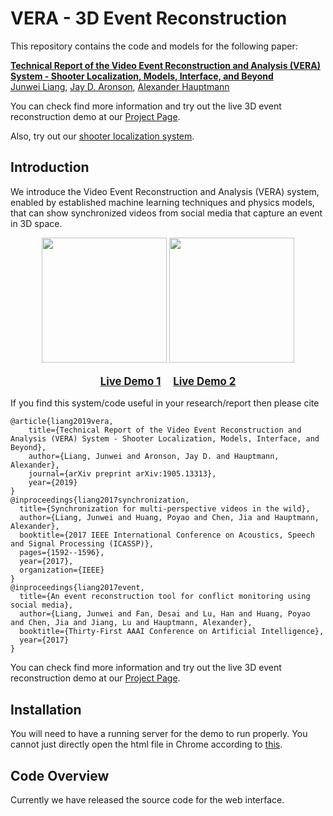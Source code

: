 # VERA - 3D Event Reconstruction

This repository contains the code and models for the following paper:


**[Technical Report of the Video Event Reconstruction and Analysis (VERA) System - Shooter Localization, Models, Interface, and Beyond](https://arxiv.org/abs/1905.13313)** \
[Junwei Liang](https://www.cs.cmu.edu/~junweil/),
[Jay D. Aronson](https://www.cmu.edu/dietrich/history/people/faculty/aronson.html),
[Alexander Hauptmann](https://www.cs.cmu.edu/~alex/)

You can check find more information and try out the live 3D event reconstruction demo at our [Project Page](https://vera.cs.cmu.edu/VERA_3D_Reconstruction).

Also, try out our [shooter localization system](https://vera.cs.cmu.edu/).



## Introduction
We introduce the Video Event Reconstruction and Analysis (VERA) system, enabled by established machine learning techniques and physics models, that can show synchronized videos from social media that capture an event in 3D space.


<div align="center">
  <div style="">
      <img src="img/3D_Reconstruction.gif" height="200px" />
      <img src="img/Video_In_3D.gif" height="200px" />
  </div>
  <p style="font-weight:bold;font-size:1.2em;">
  	<a href="https://vera.cs.cmu.edu/VERA_3D_Reconstruction/3D_Reconstruction_1.html" target="_blank">Live Demo 1</a> &nbsp; &nbsp;
    <a href="https://vera.cs.cmu.edu/VERA_3D_Reconstruction/3D_Reconstruction_2.html" target="_blank">Live Demo 2</a>
  </p>
</div>

If you find this system/code useful in your research/report then please cite

```
@article{liang2019vera,
    title={Technical Report of the Video Event Reconstruction and Analysis (VERA) System - Shooter Localization, Models, Interface, and Beyond},
    author={Liang, Junwei and Aronson, Jay D. and Hauptmann, Alexander},
    journal={arXiv preprint arXiv:1905.13313},
    year={2019}
}
@inproceedings{liang2017synchronization,
  title={Synchronization for multi-perspective videos in the wild},
  author={Liang, Junwei and Huang, Poyao and Chen, Jia and Hauptmann, Alexander},
  booktitle={2017 IEEE International Conference on Acoustics, Speech and Signal Processing (ICASSP)},
  pages={1592--1596},
  year={2017},
  organization={IEEE}
}
@inproceedings{liang2017event,
  title={An event reconstruction tool for conflict monitoring using social media},
  author={Liang, Junwei and Fan, Desai and Lu, Han and Huang, Poyao and Chen, Jia and Jiang, Lu and Hauptmann, Alexander},
  booktitle={Thirty-First AAAI Conference on Artificial Intelligence},
  year={2017}
}
```

You can check find more information and try out the live 3D event reconstruction demo at our [Project Page](https://vera.cs.cmu.edu/VERA_3D_Reconstruction).

## Installation
You will need to have a running server for the demo to run properly. You cannot just directly open the html file in Chrome according to [this](https://github.com/mrdoob/three.js/wiki/How-to-run-things-locally).

## Code Overview
Currently we have released the source code for the web interface.

